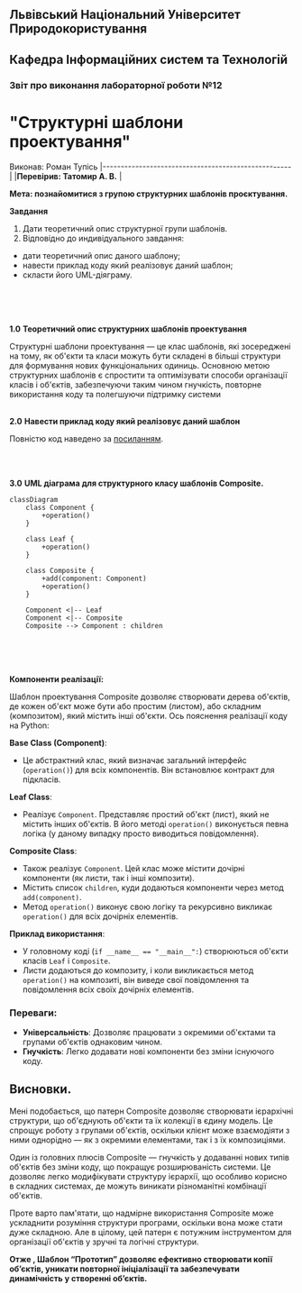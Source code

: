 ## Львівський Національний Університет Природокористування
## Кафедра Інформаційних систем та Технологій



### Звіт про виконання лабораторної роботи №12
# "Структурні шаблони проектування"



Виконав: Роман Тупісь
|----------------------------------------------------|
 |**Перевірив: Татомир А. В.**         |



**Мета: познайомитися з групою структурних шаблонів проєктування.**


**Завдання**

1. Дати теоретичний опис структурної групи шаблонів.
2. Відповідно до индивідуального завдання:
- дати теоретичний опис даного шаблону;
- навести приклад коду який реалізовує даний шаблон;
- скласти його UML-діяграму.


<br/> 
<br/> 
<br/> 

**1.0**  **Теоретичний опис структурних шаблонів проектування**


Структурні шаблони проектування — це клас шаблонів, які зосереджені на тому, як об'єкти та класи можуть бути складені в більші структури для формування нових функціональних одиниць. Основною метою структурних шаблонів є спростити та оптимізувати способи організації класів і об'єктів, забезпечуючи таким чином гнучкість, повторне використання коду та полегшуючи підтримку системи
<br/> 
<br/> 


**2.0**  **Навести приклад коду який реалізовує даний шаблон**


Повністю код наведено за [посиланням](./composite.py).

<br/> 
<br/> 


**3.0**  **UML діаграма для структурного класу шаблонів Composite.**


```mermaid
classDiagram
    class Component {
        +operation()
    }

    class Leaf {
        +operation()
    }

    class Composite {
        +add(component: Component)
        +operation()
    }

    Component <|-- Leaf
    Component <|-- Composite
    Composite --> Component : children

```
<br/>
<br/>
<br/>


 **Компоненти реалізації:**
 

Шаблон проектування Composite дозволяє створювати дерева об'єктів, де кожен об'єкт може бути або простим (листом), або складним (композитом), який містить інші об'єкти. Ось пояснення реалізації коду на Python:

**Base Class (Component)**:
   - Це абстрактний клас, який визначає загальний інтерфейс (`operation()`) для всіх компонентів. Він встановлює контракт для підкласів.

 **Leaf Class**:
   - Реалізує `Component`. Представляє простий об'єкт (лист), який не містить інших об'єктів. В його методі `operation()` виконується певна логіка (у даному випадку просто виводиться повідомлення).

 **Composite Class**:
   - Також реалізує `Component`. Цей клас може містити дочірні компоненти (як листи, так і інші композити).
   - Містить список `children`, куди додаються компоненти через метод `add(component)`.
   - Метод `operation()` виконує свою логіку та рекурсивно викликає `operation()` для всіх дочірніх елементів.

 **Приклад використання**:
   - У головному коді (`if __name__ == "__main__":`) створюються об'єкти класів `Leaf` і `Composite`.
   - Листи додаються до композиту, і коли викликається метод `operation()` на композиті, він виведе свої повідомлення та повідомлення всіх своїх дочірніх елементів.

### Переваги:
- **Універсальність**: Дозволяє працювати з окремими об'єктами та групами об'єктів однаковим чином.
- **Гнучкість**: Легко додавати нові компоненти без зміни існуючого коду.
   

## Висновки. 
Мені подобається, що патерн Composite дозволяє створювати ієрархічні структури, що об'єднують об'єкти та їх колекції в єдину модель. Це спрощує роботу з групами об'єктів, оскільки клієнт може взаємодіяти з ними однорідно — як з окремими елементами, так і з їх композиціями.

Один із головних плюсів Composite — гнучкість у додаванні нових типів об'єктів без зміни коду, що покращує розширюваність системи. Це дозволяє легко модифікувати структуру ієрархії, що особливо корисно в складних системах, де можуть виникати різноманітні комбінації об'єктів.

Проте варто пам'ятати, що надмірне використання Composite може ускладнити розуміння структури програми, оскільки вона може стати дуже складною. Але в цілому, цей патерн є потужним інструментом для організації об'єктів у зручні та логічні структури.





**Отже , Шаблон “Прототип” дозволяє ефективно створювати копії об’єктів, уникати повторної ініціалізації та забезпечувати динамічність у створенні об’єктів.**

